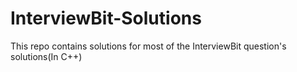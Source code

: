 # InterviewBit-Solutions
This repo contains solutions for most of the InterviewBit question's solutions(In C++)
